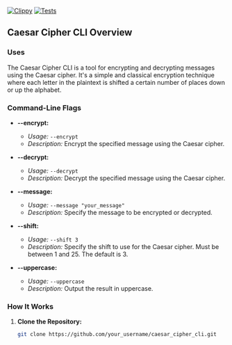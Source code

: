 [![Clippy](https://github.com/nogibjj/rust-data-engineering/actions/workflows/lint.yml/badge.svg)](https://github.com/nogibjj/rust-data-engineering/actions/workflows/lint.yml)
[![Tests](https://github.com/nogibjj/rust-data-engineering/actions/workflows/tests.yml/badge.svg)](https://github.com/nogibjj/rust-data-engineering/actions/workflows/tests.yml)

## Caesar Cipher CLI Overview

### Uses

The Caesar Cipher CLI is a tool for encrypting and decrypting messages using the Caesar cipher. It's a simple and classical encryption technique where each letter in the plaintext is shifted a certain number of places down or up the alphabet.

### Command-Line Flags

- **--encrypt:**
  - *Usage:* `--encrypt`
  - *Description:* Encrypt the specified message using the Caesar cipher.

- **--decrypt:**
  - *Usage:* `--decrypt`
  - *Description:* Decrypt the specified message using the Caesar cipher.

- **--message:**
  - *Usage:* `--message "your_message"`
  - *Description:* Specify the message to be encrypted or decrypted.

- **--shift:**
  - *Usage:* `--shift 3`
  - *Description:* Specify the shift to use for the Caesar cipher. Must be between 1 and 25. The default is 3.

- **--uppercase:**
  - *Usage:* `--uppercase`
  - *Description:* Output the result in uppercase.

### How It Works

1. **Clone the Repository:**
   ```bash
   git clone https://github.com/your_username/caesar_cipher_cli.git

